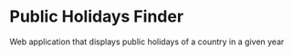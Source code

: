 # Public Holidays Finder
Web application that displays public holidays of a country in a given year
